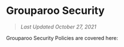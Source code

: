 # Grouparoo Security

> _Last Updated October 27, 2021_

Grouparoo Security Policies are covered here:
